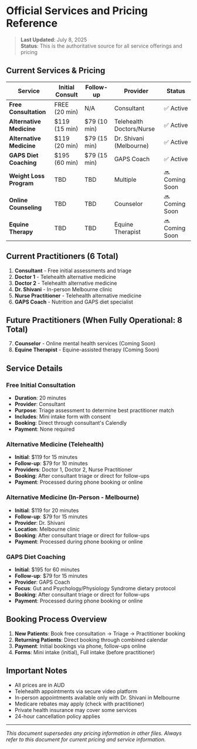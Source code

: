 # Official Services and Pricing Reference

> **Last Updated**: July 8, 2025  
> **Status**: This is the authoritative source for all service offerings and pricing

## Current Services & Pricing

| Service | Initial Consult | Follow-up | Provider | Status |
|---------|----------------|-----------|----------|---------|
| **Free Consultation** | FREE (20 min) | N/A | Consultant | ✅ Active |
| **Alternative Medicine** | $119 (15 min) | $79 (10 min) | Telehealth Doctors/Nurse | ✅ Active |
| **Alternative Medicine** | $119 (20 min) | $79 (15 min) | Dr. Shivani (Melbourne) | ✅ Active |
| **GAPS Diet Coaching** | $195 (60 min) | $79 (15 min) | GAPS Coach | ✅ Active |
| **Weight Loss Program** | TBD | TBD | Multiple | 🔜 Coming Soon |
| **Online Counseling** | TBD | TBD | Counselor | 🔜 Coming Soon |
| **Equine Therapy** | TBD | TBD | Equine Therapist | 🔜 Coming Soon |

## Current Practitioners (6 Total)

1. **Consultant** - Free initial assessments and triage
2. **Doctor 1** - Telehealth alternative medicine
3. **Doctor 2** - Telehealth alternative medicine
4. **Dr. Shivani** - In-person Melbourne clinic
5. **Nurse Practitioner** - Telehealth alternative medicine
6. **GAPS Coach** - Nutrition and GAPS diet specialist

## Future Practitioners (When Fully Operational: 8 Total)

7. **Counselor** - Online mental health services (Coming Soon)
8. **Equine Therapist** - Equine-assisted therapy (Coming Soon)

## Service Details

### Free Initial Consultation
- **Duration**: 20 minutes
- **Provider**: Consultant
- **Purpose**: Triage assessment to determine best practitioner match
- **Includes**: Mini intake form with consent
- **Booking**: Direct through consultant's Calendly
- **Payment**: None required

### Alternative Medicine (Telehealth)
- **Initial**: $119 for 15 minutes
- **Follow-up**: $79 for 10 minutes
- **Providers**: Doctor 1, Doctor 2, Nurse Practitioner
- **Booking**: After consultant triage or direct for follow-ups
- **Payment**: Processed during phone booking or online

### Alternative Medicine (In-Person - Melbourne)
- **Initial**: $119 for 20 minutes
- **Follow-up**: $79 for 15 minutes
- **Provider**: Dr. Shivani
- **Location**: Melbourne clinic
- **Booking**: After consultant triage or direct for follow-ups
- **Payment**: Processed during phone booking or online

### GAPS Diet Coaching
- **Initial**: $195 for 60 minutes
- **Follow-up**: $79 for 15 minutes
- **Provider**: GAPS Coach
- **Focus**: Gut and Psychology/Physiology Syndrome dietary protocol
- **Booking**: After consultant triage or direct for follow-ups
- **Payment**: Processed during phone booking or online

## Booking Process Overview

1. **New Patients**: Book free consultation → Triage → Practitioner booking
2. **Returning Patients**: Direct booking through combined calendar
3. **Payment**: Initial bookings via phone, follow-ups online
4. **Forms**: Mini intake (initial), Full intake (before practitioner)

## Important Notes

- All prices are in AUD
- Telehealth appointments via secure video platform
- In-person appointments available only with Dr. Shivani in Melbourne
- Medicare rebates may apply (check with practitioner)
- Private health insurance may cover some services
- 24-hour cancellation policy applies

---
*This document supersedes any pricing information in other files. Always refer to this document for current pricing and service information.*